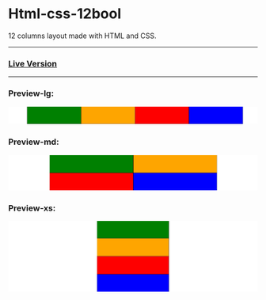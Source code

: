 # Html-css-12bool
12 columns layout made with HTML and CSS.
***
### [Live Version](https://gianluigivitale.github.io/html-css-12bool/)
***
### Preview-lg:
![Preview](img/preview-lg.jpg "Preview-lg")
### Preview-md:
![Preview](img/preview-md.jpg "Preview-md")
### Preview-xs:
![Preview](img/preview-xs.jpg "Preview-xs")
